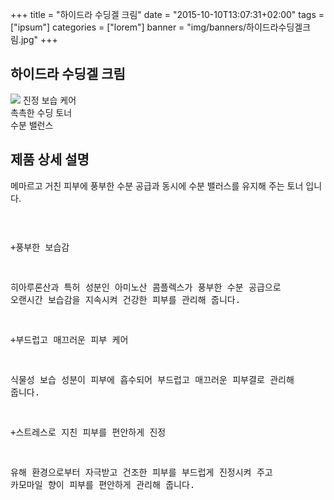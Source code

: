 +++
title = "하이드라 수딩겔 크림"
date = "2015-10-10T13:07:31+02:00"
tags = ["ipsum"]
categories = ["lorem"]
banner = "img/banners/하이드라수딩겔크림.jpg"
+++

## 하이드라 수딩겔 크림
<img src="/img/banners/하이드라수딩겔크림.jpg" style="max-width: 100%; height: auto;">
진정 보습 케어<br>
촉촉한 수딩 토너<br>
수분 밸런스<br>

## 제품 상세 설명
메마르고 거친 피부에 풍부한 수분 공급과 동시에 수분 밸러스를 유지해 주는 토너 입니다.<pre>  

+풍부한 보습감

히아루론산과 특허 성분인 아미노산 콤플렉스가 풍부한 수분 공급으로 오랜시간 보습감을 지속시켜 건강한 피부를 관리해 줍니다.

+부드럽고 매끄러운 피부 케어

식물성 보습 성분이 피부에 흡수되어 부드럽고 매끄러운 피부결로 관리해 줍니다.

+스트레스로 지친 피부를 편안하게 진정

유해 환경으로부터 자극받고 건조한 피부를 부드럽게 진정시켜 주고 카모마일 향이 피부를 편안하게 관리해 줍니다.
